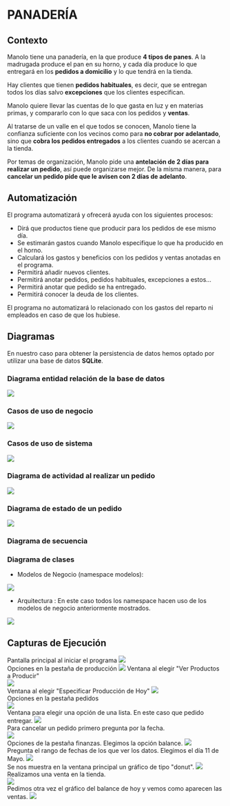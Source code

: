 # PANADERÍA  

## Contexto  

Manolo tiene una panadería, en la que produce **4 tipos de panes**. A la madrugada produce el pan en su horno, y cada día produce lo que entregará en los **pedidos a domicilio** y lo que tendrá en la tienda.  

Hay clientes que tienen **pedidos habituales**, es decir, que se entregan todos los días salvo **excepciones** que los clientes especifican.  

Manolo quiere llevar las cuentas de lo que gasta en luz y en materias primas, y compararlo con lo que saca con los pedidos y **ventas**.  

Al tratarse de un valle en el que todos se conocen, Manolo tiene la confianza suficiente con los vecinos como para **no cobrar por adelantado**, sino que **cobra los pedidos entregados** a los clientes cuando se acercan a la tienda.  

Por temas de organización, Manolo pide una **antelación de 2 días para realizar un pedido**, así puede organizarse mejor. De la mísma manera, para **cancelar un pedido pide que le avisen con 2 días de adelanto**.  

## Automatización  

El programa automatizará y ofrecerá ayuda con los siguientes procesos:  
- Dirá que productos tiene que producir para los pedidos de ese mismo día.
- Se estimarán gastos cuando Manolo especifique lo que ha producido en el horno.
- Calculará los gastos y beneficios con los pedidos y ventas anotadas en el programa.
- Permitirá añadir nuevos clientes.
- Permitirá anotar pedidos, pedidos habituales, excepciones a estos...
- Permitirá anotar que pedido se ha entregado.
- Permitirá conocer la deuda de los clientes.
  
El programa no automatizará lo relacionado con los gastos del reparto ni empleados en caso de que los hubiese.  

## Diagramas  

En nuestro caso para obtener la persistencia de datos hemos optado por utilizar una base de datos **SQLite**.

### Diagrama entidad relación de la base de datos  

![](Imagenes/ER.png)

### Casos de uso de negocio  

![](Imagenes/CasosDeUsoNegocio.png)  

### Casos de uso de sistema

![](Imagenes/Casos%20de%20uso%20panaderia.png)

### Diagrama de actividad al realizar un pedido  

![](Imagenes/DiagramaActividad.png)

### Diagrama de estado de un pedido  

![](Imagenes/DiagramaEstadoPedido.png)

### Diagrama de secuencia   

### Diagrama de clases   

- Modelos de Negocio (namespace modelos):  
  
![](Imagenes/DiagramaClasesNegocio.png)

- Arquitectura : En este caso todos los namespace hacen uso de los modelos de negocio anteriormente mostrados.  

![](Imagenes/DiagramaClasesArquitectura.png)

## Capturas de Ejecución  
Pantalla principal al iniciar el programa
![](Imagenes/CapturasEjecucion/1.PNG)  
Opciones en la pestaña de producción
![](Imagenes/CapturasEjecucion/2.PNG)
Ventana al elegir "Ver Productos a Producir"  
![](Imagenes/CapturasEjecucion/3.PNG)  
Ventana al elegir "Especificar Producción de Hoy"
![](Imagenes/CapturasEjecucion/4.PNG)  
Opciones en la pestaña pedidos  
![](Imagenes/CapturasEjecucion/5.PNG)  
Ventana para elegir una opción de una lista. En este caso que pedido entregar. 
![](Imagenes/CapturasEjecucion/6.PNG)  
Para cancelar un pedido primero pregunta por la fecha.  
![](Imagenes/CapturasEjecucion/7.PNG)  
Opciones de la pestaña finanzas. Elegimos la opción balance. 
![](Imagenes/CapturasEjecucion/9.PNG)  
Pregunta el rango de fechas de los que ver los datos. Elegimos el día 11 de Mayo.
![](Imagenes/CapturasEjecucion/10.PNG)  
Se nos muestra en la ventana principal un gráfico de tipo "donut".
![](Imagenes/CapturasEjecucion/11.PNG)  
Realizamos una venta en la tienda.  
![](Imagenes/CapturasEjecucion/12.PNG)  
Pedimos otra vez el gráfico del balance de hoy y vemos como aparecen las ventas.
![](Imagenes/CapturasEjecucion/13.PNG)  
